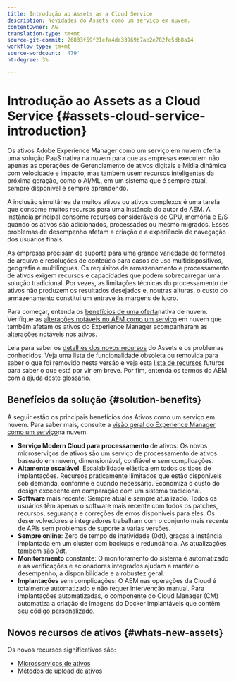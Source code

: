 ```yaml
---
title: Introdução ao Assets as a Cloud Service
description: Novidades do Assets como um serviço em nuvem.
contentOwner: AG
translation-type: tm+mt
source-git-commit: 26833f59f21efa4de33969b7ae2e782fe5db8a14
workflow-type: tm+mt
source-wordcount: '479'
ht-degree: 3%

---
```



# Introdução ao Assets as a Cloud Service {#assets-cloud-service-introduction}

<!-- Need review information from gklebus -->

Os ativos Adobe Experience Manager como um serviço em nuvem oferta uma solução PaaS nativa na nuvem para que as empresas executem não apenas as operações de Gerenciamento de ativos digitais e Mídia dinâmica com velocidade e impacto, mas também usem recursos inteligentes da próxima geração, como o AI/ML, em um sistema que é sempre atual, sempre disponível e sempre aprendendo.

A inclusão simultânea de muitos ativos ou ativos complexos é uma tarefa que consome muitos recursos para uma instância do autor de AEM. A instância principal consome recursos consideráveis de CPU, memória e E/S quando os ativos são adicionados, processados ou mesmo migrados. Esses problemas de desempenho afetam a criação e a experiência de navegação dos usuários finais.

As empresas precisam de suporte para uma grande variedade de formatos de arquivo e resoluções de conteúdo para casos de uso multidispositivos, geografia e multilíngues. Os requisitos de armazenamento e processamento de ativos exigem recursos e capacidades que podem sobrecarregar uma solução tradicional. Por vezes, as limitações técnicas do processamento de ativos não produzem os resultados desejados e, noutras alturas, o custo do armazenamento constitui um entrave às margens de lucro.

Para começar, entenda os [benefícios de uma oferta](#solution-benefits)nativa de nuvem. Verifique as [alterações notáveis no AEM como um serviço](/help/release-notes/aem-cloud-changes.md) em nuvem que também afetam os ativos do Experience Manager acompanharam as [alterações notáveis nos ativos](/help/assets/assets-cloud-changes.md).

Leia para saber os [detalhes dos novos recursos](#whats-new-assets) do Assets e os problemas [](/help/release-notes/known-issues.md)conhecidos. Veja uma lista de funcionalidade [](/help/release-notes/deprecated-removed-features.md) obsoleta ou removida para saber o que foi removido nesta versão e veja esta [lista de recursos](/help/release-notes/known-issues.md#upcoming-assets-capabilities) futuros para saber o que está por vir em breve. Por fim, entenda os termos do AEM com a ajuda deste [glossário](/help/overview/terminology.md).

## Benefícios da solução {#solution-benefits}

A seguir estão os principais benefícios dos Ativos como um serviço em nuvem. Para saber mais, consulte a [visão geral do Experience Manager como um serviço](/help/overview/introduction.md)na nuvem.

* **Serviço Modern Cloud para processamento** de ativos: Os novos microserviços de ativos são um serviço de processamento de ativos baseado em nuvem, dimensionável, confiável e sem complicações.
* **Altamente escalável**: Escalabilidade elástica em todos os tipos de implantações. Recursos praticamente ilimitados que estão disponíveis sob demanda, conforme e quando necessário. Economiza o custo do design excedente em comparação com um sistema tradicional.
* **Software** mais recente: Sempre atual e sempre atualizado. Todos os usuários têm apenas o software mais recente com todos os patches, recursos, segurança e correções de erros disponíveis para eles. Os desenvolvedores e integradores trabalham com o conjunto mais recente de APIs sem problemas de suporte a várias versões.
* **Sempre online**: Zero de tempo de inatividade (0dt), graças à instância implantada em um cluster com backups e redundância. As atualizações também são 0dt.
* **Monitoramento** constante: O monitoramento do sistema é automatizado e as verificações e acionadores integrados ajudam a manter o desempenho, a disponibilidade e a robustez geral.
* **Implantações** sem complicações: O AEM nas operações da Cloud é totalmente automatizado e não requer intervenção manual. Para implantações automatizadas, o componente do Cloud Manager (CM) automatiza a criação de imagens do Docker implantáveis que contêm seu código personalizado.

## Novos recursos de ativos {#whats-new-assets}

Os novos recursos significativos são:

* [Microsserviços de ativos](/help/assets/asset-microservices-overview.md)
* [Métodos de upload de ativos](/help/assets/add-assets.md)
